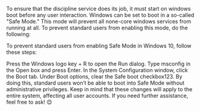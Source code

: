 To ensure that the discipline service does its job, it must start on windows boot before any user interaction. Windows can be set to boot in a so-called "Safe Mode." This mode will prevent all none-core windows services from running at all. To prevent standard users from enabling this mode, do the following:

To prevent standard users from enabling Safe Mode in Windows 10, follow these steps:

Press the Windows logo key + R to open the Run dialog.
Type msconfig in the Open box and press Enter.
In the System Configuration window, click the Boot tab.
Under Boot options, clear the Safe boot checkbox123.
By doing this, standard users won’t be able to boot into Safe Mode without administrative privileges. Keep in mind that these changes will apply to the entire system, affecting all user accounts. If you need further assistance, feel free to ask! 😊